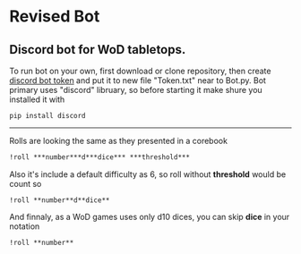 # Revised Bot
## Discord bot for WoD tabletops.

To run bot on your own, first download or clone repository, then create [discord bot token](https://discord.com/developers/applications) and put it to new file "Token.txt" near to Bot.py.
Bot primary uses "discord" libruary, so before starting it make shure you installed it with
```
pip install discord
```
____
Rolls are looking the same as they presented in a corebook
```markdown
!roll ***number***d***dice*** ***threshold***
```
Also it's include a default difficulty as 6, so roll without **threshold** would be count so
```
!roll **number**d**dice**
```
And finnaly, as a WoD games uses only d10 dices, you can skip **dice** in your notation
```
!roll **number**
```
